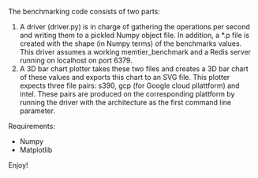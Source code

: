 The benchmarking code consists of two parts:

1. A driver (driver.py) is in charge of gathering the operations per second and writing them to a pickled Numpy object file. In 
addition, a *.p file is created with the shape (in Numpy terms) of the benchmarks values. This driver assumes a working memtier_benchmark
and a Redis server running on localhost on port 6379. 
2. A 3D bar chart plotter takes these two files and creates a 3D bar chart of these values and exports this chart to an SVG file.
This plotter expects three file pairs: s390, gcp (for Google cloud pllattform) and intel. These pairs are produced on the corresponding
plattform by running the driver with the architecture as the first command line parameter.

Requirements: 

- Numpy
- Matplotlib

Enjoy!

